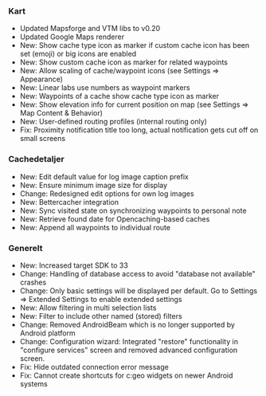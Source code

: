 ### Kart
- Updated Mapsforge and VTM libs to v0.20
- Updated Google Maps renderer
- New: Show cache type icon as marker if custom cache icon has been set (emoji) or big icons are enabled
- New: Show custom cache icon as marker for related waypoints
- New: Allow scaling of cache/waypoint icons (see Settings => Appearance)
- New: Linear labs use numbers as waypoint markers
- New: Waypoints of a cache show cache type icon as marker
- New: Show elevation info for current position on map (see Settings => Map Content & Behavior)
- New: User-defined routing profiles (internal routing only)
- Fix: Proximity notification title too long, actual notification gets cut off on small screens

### Cachedetaljer
- New: Edit default value for log image caption prefix
- New: Ensure minimum image size for display
- Change: Redesigned edit options for own log images
- New: Bettercacher integration
- New: Sync visited state on synchronizing waypoints to personal note
- New: Retrieve found date for Opencaching-based caches
- New: Append all waypoints to individual route

### Generelt
- New: Increased target SDK to 33
- Change: Handling of database access to avoid "database not available" crashes
- Change: Only basic settings will be displayed per default. Go to Settings => Extended Settings to enable extended settings
- New: Allow filtering in multi selection lists
- New: Filter to include other named (stored) filters
- Change: Removed AndroidBeam which is no longer supported by Android platform
- Change: Configuration wizard: Integrated "restore" functionality in "configure services" screen and removed advanced configuration screen.
- Fix: Hide outdated connection error message
- Fix: Cannot create shortcuts for c:geo widgets on newer Android systems
